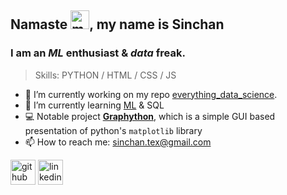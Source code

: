 ## Namaste <img src='https://github.githubassets.com/images/mona-loading-dark.gif' alt='mona-loading' height='30' >, my name is **Sinchan**
### I am an *ML* enthusiast & *data* freak.

> Skills: PYTHON / HTML / CSS / JS

- 🔭 I’m currently working on my repo [everything_data_science](https://github.com/SinXfactor/everything_data_science). 
- 🌱 I’m currently learning [ML](https://github.com/SinXfactor/everything_data_science/blob/main/ML_practice.ipynb) & SQL
- 💻 Notable project [**Graphython**](https://github.com/SinXfactor/graphython), which is a simple GUI based presentation of python's `matplotlib` library
- 📫 How to reach me: sinchan.tex@gmail.com 


[<img src='https://cdn-icons-png.flaticon.com/512/733/733553.png' alt='github' height='40' >](https://github.com/SinXfactor)
[<img src='https://cdn-icons-png.flaticon.com/512/174/174857.png' alt='linkedin' height='40'>](https://www.linkedin.com/in/ss-sinchan/)  
